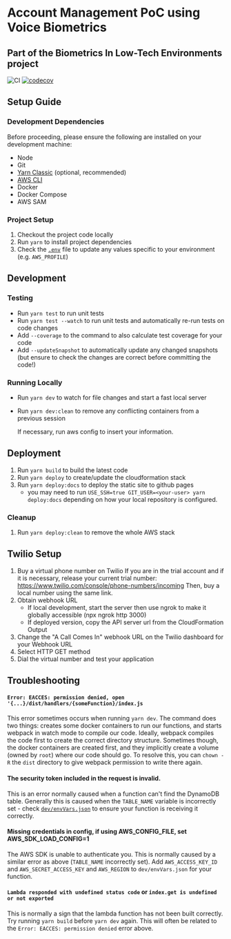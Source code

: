 # Account Management PoC using Voice Biometrics

## Part of the Biometrics In Low-Tech Environments project

![CI](https://github.com/gsmainclusivetechlab/b4ll-callcentre/workflows/CI/badge.svg)
[![codecov](https://codecov.io/gh/gsmainclusivetechlab/b4ll-callcentre/branch/feature/gh-actions/graph/badge.svg?token=CKB8C9RSXR)](https://codecov.io/gh/gsmainclusivetechlab/b4ll-callcentre)

## Setup Guide

### Development Dependencies

Before proceeding, please ensure the following are installed on your development
machine:

-   Node
-   Git
-   [Yarn Classic](https://classic.yarnpkg.com/en/docs/install#debian-stable)
    (optional, recommended)
-   [AWS CLI](https://docs.aws.amazon.com/cli/latest/userguide/install-cliv2.html)
-   Docker
-   Docker Compose
-   AWS SAM

### Project Setup

1. Checkout the project code locally
2. Run `yarn` to install project dependencies
3. Check the [`.env`](./.example.env) file to update any values specific to your
   environment (e.g. `AWS_PROFILE`)

## Development

### Testing

-   Run `yarn test` to run unit tests
-   Run `yarn test --watch` to run unit tests and automatically re-run tests on
    code changes
-   Add `--coverage` to the command to also calculate test coverage for your
    code
-   Add `--updateSnapshot` to automatically update any changed snapshots (but
    ensure to check the changes are correct before committing the code!)

### Running Locally

-   Run `yarn dev` to watch for file changes and start a fast local server
-   Run `yarn dev:clean` to remove any conflicting containers from a previous
    session

    If necessary, run aws config to insert your information.

## Deployment

1. Run `yarn build` to build the latest code
2. Run `yarn deploy` to create/update the cloudformation stack
3. Run `yarn deploy:docs` to deploy the static site to github pages
    - you may need to run `USE_SSH=true GIT_USER=<your-user> yarn deploy:docs`
      depending on how your local repository is configured.

### Cleanup

1. Run `yarn deploy:clean` to remove the whole AWS stack

## Twilio Setup

1. Buy a virtual phone number on Twilio If you are in the trial account and if
   it is necessary, release your current trial number:
   https://www.twilio.com/console/phone-numbers/incoming Then, buy a local
   number using the same link.
2. Obtain webhook URL
    - If local development, start the server then use ngrok to make it globally
      accessible (npx ngrok http 3000)
    - If deployed version, copy the API server url from the CloudFormation
      Output
3. Change the "A Call Comes In" webhook URL on the Twilio dashboard for your
   Webhook URL
4. Select HTTP GET method
5. Dial the virtual number and test your application

## Troubleshooting

#### `Error: EACCES: permission denied, open '{...}/dist/handlers/{someFunction}/index.js`

This error sometimes occurs when running `yarn dev`. The command does two
things: creates some docker containers to run our functions, and starts webpack
in watch mode to compile our code. Ideally, webpack compiles the code first to
create the correct directory structure. Sometimes though, the docker containers
are created first, and they implicitly create a volume (owned by `root`) where
our code should go. To resolve this, you can `chown -R` the `dist` directory to
give webpack permission to write there again.

#### The security token included in the request is invalid.

This is an error normally caused when a function can't find the DynamoDB table.
Generally this is caused when the `TABLE_NAME` variable is incorrectly set -
check [`dev/envVars.json`](./dev/envVars.json) to ensure your function is
receiving it correctly.

#### Missing credentials in config, if using AWS_CONFIG_FILE, set AWS_SDK_LOAD_CONFIG=1

The AWS SDK is unable to authenticate you. This is normally caused by a similar
error as above (`TABLE_NAME` incorrectly set). Add `AWS_ACCESS_KEY_ID` and
`AWS_SECRET_ACCESS_KEY` and `AWS_REGION` to `dev/envVars.json` for your
function.

#### `Lambda responded with undefined status code` or `index.get is undefined or not exported`

This is normally a sign that the lambda function has not been built correctly.
Try running `yarn build` before `yarn dev` again. This will often be related to
the `Error: EACCES: permission denied` error above.
